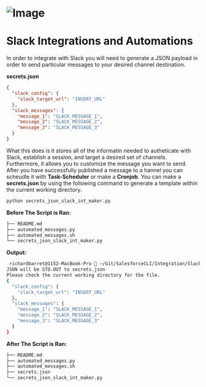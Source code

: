 # ![Image](https://brandpalettes.com/wp-content/uploads/2019/03/slack_logo_colors-300x77.png)
# Slack Integrations and Automations
In order to integrate with Slack you will need to generate a JSON payload in order to send particular messages to your desired channel destination. 

**secrets.json**
```json
{
  "slack_config": {
    "slack_target_url": "INSERT_URL"
  },
  "slack_messages": {
    "message_1": "SLACK_MESSAGE_1",
    "message_2": "SLACK_MESSAGE_2",
    "message_3": "SLACK_MESSAGE_3"
  }
}
```

What this does is it stores all of the informatin needed to autheticate with Slack, establish a session, and target a desired set of channels. 
Furthermore, it allows you to customize the message you want to send. 
After you have successfully published a message to a hannel you can scheudle it with **Task-Scheduler** or make a **Cronjob**.
You can make a **secrets.json** by using the following command to generate a template within the current working directory. 
```python
python secrets_json_slack_int_maker.py
```

**Before The Script is Ran:**
```bash
├── README.md
├── automated_messages.py
├── automated_messages.sh
└── secrets_json_slack_int_maker.py
```

**Output:**
```bash
 richardbarret@1152-MacBook-Pro  ~/Git/SalesforceCLI/Integration/Slack   master  python secrets_json_slack_int_maker.py                                 ✔  1054  13:24:56
JSON will be STD.OUT to secrets.json
Please check the current working directory for the file.
{
  "slack_config": {
    "slack_target_url": "INSERT_URL"
  },
  "slack_messages": {
    "message_1": "SLACK_MESSAGE_1",
    "message_2": "SLACK_MESSAGE_2",
    "message_3": "SLACK_MESSAGE_3"
  }
}
```

**After The Script is Ran:**
```bash
├── README.md
├── automated_messages.py
├── automated_messages.sh
├── secrets.json
└── secrets_json_slack_int_maker.py
```
